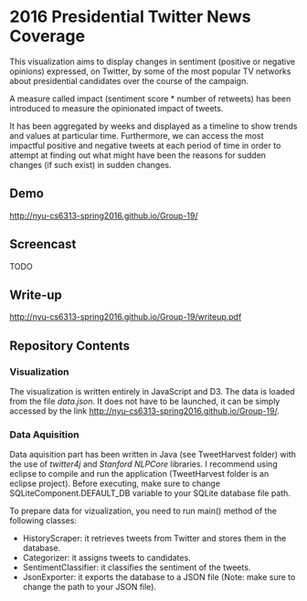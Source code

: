 # 2016 Presidential Twitter News Coverage

This visualization aims to display changes in sentiment (positive or negative opinions) expressed, on Twitter, by some of the most popular TV networks about presidential candidates over the course of the campaign.

A measure called impact (sentiment score * number of retweets) has been introduced to measure the opinionated impact of tweets.

It has been aggregated by weeks and displayed as a timeline to show trends and values at particular time.
Furthermore, we can access the most impactful positive and negative tweets at each period of time in order to attempt at finding out what might have been the reasons for sudden changes (if such exist) in sudden changes.

## Demo
http://nyu-cs6313-spring2016.github.io/Group-19/

## Screencast

TODO

## Write-up
http://nyu-cs6313-spring2016.github.io/Group-19/writeup.pdf

## Repository Contents

### Visualization

The visualization is written entirely in JavaScript and D3.
The data is loaded from the file _data.json_.
It does not have to be launched, it can be simply accessed by the link http://nyu-cs6313-spring2016.github.io/Group-19/.

### Data Aquisition

Data aquisition part has been written in Java (see TweetHarvest folder) with the use of _twitter4j_ and _Stanford NLPCore_ libraries.
I recommend using eclipse to compile and run the application (TweetHarvest folder is an eclipse project).
Before executing, make sure to change SQLiteComponent.DEFAULT_DB variable to your SQLite database file path.

To prepare data for vizualization, you need to run main() method of the following classes:
* HistoryScraper: it retrieves tweets from Twitter and stores them in the database.
* Categorizer: it assigns tweets to candidates.
* SentimentClassifier: it classifies the sentiment of the tweets.
* JsonExporter: it exports the database to a JSON file (Note: make sure to change the path to your JSON file).
